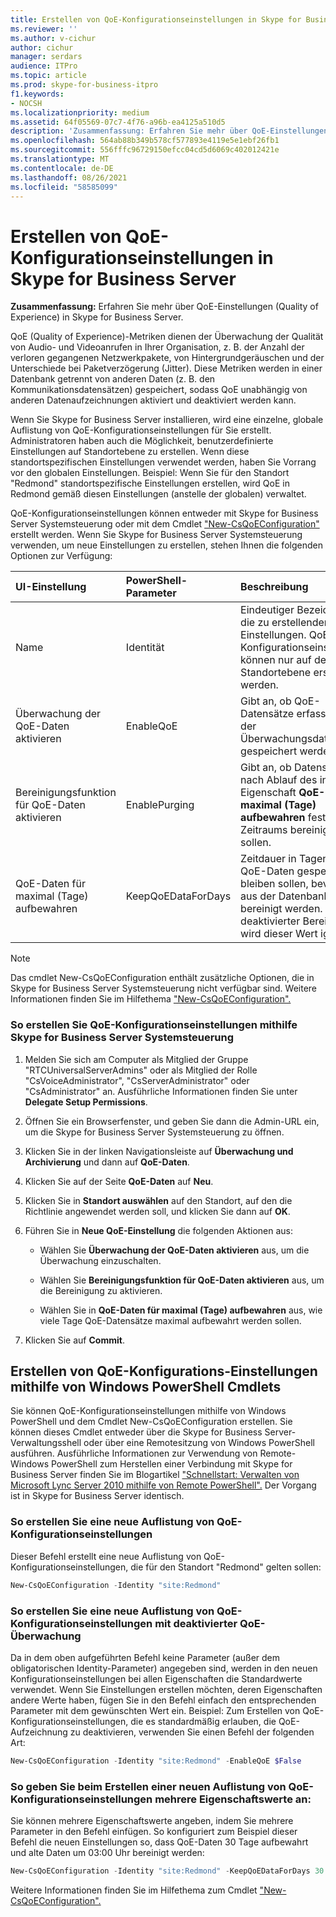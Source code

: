 ```yaml
---
title: Erstellen von QoE-Konfigurationseinstellungen in Skype for Business Server
ms.reviewer: ''
ms.author: v-cichur
author: cichur
manager: serdars
audience: ITPro
ms.topic: article
ms.prod: skype-for-business-itpro
f1.keywords:
- NOCSH
ms.localizationpriority: medium
ms.assetid: 64f05569-07c7-4f76-a96b-ea4125a510d5
description: 'Zusammenfassung: Erfahren Sie mehr über QoE-Einstellungen (Quality of Experience) in Skype for Business Server.'
ms.openlocfilehash: 564ab88b349b578cf577893e4119e5e1ebf26fb1
ms.sourcegitcommit: 556fffc96729150efcc04cd5d6069c402012421e
ms.translationtype: MT
ms.contentlocale: de-DE
ms.lasthandoff: 08/26/2021
ms.locfileid: "58585099"
---
```

# <a name="create-quality-of-experience-configuration-settings-in-skype-for-business-server"></a>Erstellen von QoE-Konfigurationseinstellungen in Skype for Business Server
 
**Zusammenfassung:** Erfahren Sie mehr über QoE-Einstellungen (Quality of Experience) in Skype for Business Server.
  
QoE (Quality of Experience)-Metriken dienen der Überwachung der Qualität von Audio- und Videoanrufen in Ihrer Organisation, z. B. der Anzahl der verloren gegangenen Netzwerkpakete, von Hintergrundgeräuschen und der Unterschiede bei Paketverzögerung (Jitter). Diese Metriken werden in einer Datenbank getrennt von anderen Daten (z. B. den Kommunikationsdatensätzen) gespeichert, sodass QoE unabhängig von anderen Datenaufzeichnungen aktiviert und deaktiviert werden kann.
  
Wenn Sie Skype for Business Server installieren, wird eine einzelne, globale Auflistung von QoE-Konfigurationseinstellungen für Sie erstellt. Administratoren haben auch die Möglichkeit, benutzerdefinierte Einstellungen auf Standortebene zu erstellen. Wenn diese standortspezifischen Einstellungen verwendet werden, haben Sie Vorrang vor den globalen Einstellungen. Beispiel: Wenn Sie für den Standort "Redmond" standortspezifische Einstellungen erstellen, wird QoE in Redmond gemäß diesen Einstellungen (anstelle der globalen) verwaltet.
  
QoE-Konfigurationseinstellungen können entweder mit Skype for Business Server Systemsteuerung oder mit dem Cmdlet ["New-CsQoEConfiguration"](/powershell/module/skype/new-csqoeconfiguration?view=skype-ps) erstellt werden. Wenn Sie Skype for Business Server Systemsteuerung verwenden, um neue Einstellungen zu erstellen, stehen Ihnen die folgenden Optionen zur Verfügung:
  
|**UI-Einstellung**|**PowerShell-Parameter**|**Beschreibung**|
|:-----|:-----|:-----|
|Name  <br/> |Identität  <br/> |Eindeutiger Bezeichner für die zu erstellenden Einstellungen. QoE-Konfigurationseinstellungen können nur auf der Standortebene erstellt werden.  <br/> |
|Überwachung der QoE-Daten aktivieren  <br/> |EnableQoE  <br/> |Gibt an, ob QoE-Datensätze erfasst und in der Überwachungsdatenbank gespeichert werden sollen.  <br/> |
|Bereinigungsfunktion für QoE-Daten aktivieren  <br/> |EnablePurging  <br/> |Gibt an, ob Datensätze nach Ablauf des in der Eigenschaft **QoE-Daten für maximal (Tage) aufbewahren** festgelegten Zeitraums bereinigt werden sollen. <br/> |
|QoE-Daten für maximal (Tage) aufbewahren  <br/> |KeepQoEDataForDays  <br/> |Zeitdauer in Tagen, die QoE-Daten gespeichert bleiben sollen, bevor sie aus der Datenbank bereinigt werden. Bei deaktivierter Bereinigung wird dieser Wert ignoriert.  <br/> |
   
> [!NOTE]
> Das cmdlet New-CsQoEConfiguration enthält zusätzliche Optionen, die in Skype for Business Server Systemsteuerung nicht verfügbar sind. Weitere Informationen finden Sie im Hilfethema ["New-CsQoEConfiguration".](/powershell/module/skype/new-csqoeconfiguration?view=skype-ps)
  
### <a name="to-create-qoe-configuration-settings-by-using-skype-for-business-server-control-panel"></a>So erstellen Sie QoE-Konfigurationseinstellungen mithilfe Skype for Business Server Systemsteuerung

1. Melden Sie sich am Computer als Mitglied der Gruppe "RTCUniversalServerAdmins" oder als Mitglied der Rolle "CsVoiceAdministrator", "CsServerAdministrator" oder "CsAdministrator" an. Ausführliche Informationen finden Sie unter **Delegate Setup Permissions**.
    
2. Öffnen Sie ein Browserfenster, und geben Sie dann die Admin-URL ein, um die Skype for Business Server Systemsteuerung zu öffnen.  
    
3. Klicken Sie in der linken Navigationsleiste auf **Überwachung und Archivierung** und dann auf **QoE-Daten**.
    
4. Klicken Sie auf der Seite **QoE-Daten** auf **Neu**.
    
5. Klicken Sie in **Standort auswählen** auf den Standort, auf den die Richtlinie angewendet werden soll, und klicken Sie dann auf **OK**.
    
6. Führen Sie in **Neue QoE-Einstellung** die folgenden Aktionen aus:
    
   - Wählen Sie **Überwachung der QoE-Daten aktivieren** aus, um die Überwachung einzuschalten.
    
   - Wählen Sie **Bereinigungsfunktion für QoE-Daten aktivieren** aus, um die Bereinigung zu aktivieren.
    
   - Wählen Sie in **QoE-Daten für maximal (Tage) aufbewahren** aus, wie viele Tage QoE-Datensätze maximal aufbewahrt werden sollen.
    
7. Klicken Sie auf **Commit**.
    
## <a name="creating-qoe-configuration-settings-by-using-windows-powershell-cmdlets"></a>Erstellen von QoE-Konfigurations-Einstellungen mithilfe von Windows PowerShell Cmdlets

Sie können QoE-Konfigurationseinstellungen mithilfe von Windows PowerShell und dem Cmdlet New-CsQoEConfiguration erstellen. Sie können dieses Cmdlet entweder über die Skype for Business Server-Verwaltungsshell oder über eine Remotesitzung von Windows PowerShell ausführen. Ausführliche Informationen zur Verwendung von Remote-Windows PowerShell zum Herstellen einer Verbindung mit Skype for Business Server finden Sie im Blogartikel ["Schnellstart: Verwalten von Microsoft Lync Server 2010 mithilfe von Remote PowerShell".](https://go.microsoft.com/fwlink/p/?linkId=255876) Der Vorgang ist in Skype for Business Server identisch.
  
### <a name="to-create-a-new-collection-of-qoe-configuration-settings"></a>So erstellen Sie eine neue Auflistung von QoE-Konfigurationseinstellungen

 Dieser Befehl erstellt eine neue Auflistung von QoE-Konfigurationseinstellungen, die für den Standort "Redmond" gelten sollen:
    
  ```PowerShell
  New-CsQoEConfiguration -Identity "site:Redmond"
  ```

### <a name="to-create-a-new-collection-of-qoe-configuration-settings-where-qoe-monitoring-is-disabled"></a>So erstellen Sie eine neue Auflistung von QoE-Konfigurationseinstellungen mit deaktivierter QoE-Überwachung

 Da in dem oben aufgeführten Befehl keine Parameter (außer dem obligatorischen Identity-Parameter) angegeben sind, werden in den neuen Konfigurationseinstellungen bei allen Eigenschaften die Standardwerte verwendet. Wenn Sie Einstellungen erstellen möchten, deren Eigenschaften andere Werte haben, fügen Sie in den Befehl einfach den entsprechenden Parameter mit dem gewünschten Wert ein. Beispiel: Zum Erstellen von QoE-Konfigurationseinstellungen, die es standardmäßig erlauben, die QoE-Aufzeichnung zu deaktivieren, verwenden Sie einen Befehl der folgenden Art:
    
  ```PowerShell
  New-CsQoEConfiguration -Identity "site:Redmond" -EnableQoE $False
  ```

### <a name="to-specify-multiple-property-values-when-creating-a-new-collection-of-qoe-configuration-settings"></a>So geben Sie beim Erstellen einer neuen Auflistung von QoE-Konfigurationseinstellungen mehrere Eigenschaftswerte an:

 Sie können mehrere Eigenschaftswerte angeben, indem Sie mehrere Parameter in den Befehl einfügen. So konfiguriert zum Beispiel dieser Befehl die neuen Einstellungen so, dass QoE-Daten 30 Tage aufbewahrt und alte Daten um 03:00 Uhr bereinigt werden:
    
  ```PowerShell
  New-CsQoEConfiguration -Identity "site:Redmond" -KeepQoEDataForDays 30 -PurgeHourOfDay 3
  ```

Weitere Informationen finden Sie im Hilfethema zum Cmdlet ["New-CsQoEConfiguration".](/powershell/module/skype/new-csqoeconfiguration?view=skype-ps)
